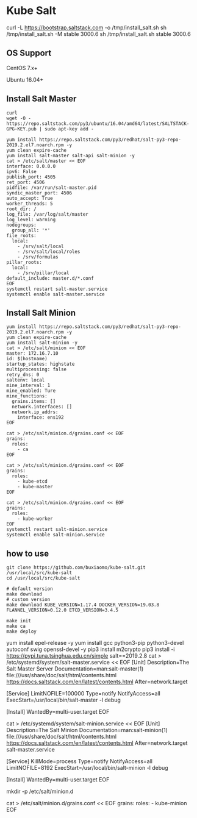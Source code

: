 # Kube Salt
<!-- [config/images] Pulled 
k8s.gcr.io/kube-apiserver:v1.17.4
[config/images] Pulled k8s.gcr.io/kube-controller-manager:v1.17.4
[config/images] Pulled k8s.gcr.io/kube-scheduler:v1.17.4
[config/images] Pulled k8s.gcr.io/kube-proxy:v1.17.4
[config/images] Pulled k8s.gcr.io/pause:3.1
[config/images] Pulled k8s.gcr.io/etcd:3.4.3-0
[config/images] Pulled k8s.gcr.io/coredns:1.6.5 
-->

curl -L https://bootstrap.saltstack.com -o /tmp/install_salt.sh
sh /tmp/install_salt.sh -M stable 3000.6
sh /tmp/install_salt.sh stable 3000.6

## OS Support
CentOS 7.x+

Ubuntu 16.04+
## Install Salt Master
```
curl 
wget -O - https://repo.saltstack.com/py3/ubuntu/16.04/amd64/latest/SALTSTACK-GPG-KEY.pub | sudo apt-key add -

yum install https://repo.saltstack.com/py3/redhat/salt-py3-repo-2019.2.el7.noarch.rpm -y
yum clean expire-cache
yum install salt-master salt-api salt-minion -y
cat > /etc/salt/master << EOF
interface: 0.0.0.0
ipv6: False
publish_port: 4505
ret_port: 4506
pidfile: /var/run/salt-master.pid
syndic_master_port: 4506
auto_accept: True
worker_threads: 5
root_dir: /
log_file: /var/log/salt/master
log_level: warning
nodegroups:
  group_all: '*'
file_roots:
  local:
    - /srv/salt/local
    - /srv/salt/local/roles
    - /srv/formulas
pillar_roots:
  local:
    - /srv/pillar/local
default_include: master.d/*.conf
EOF
systemctl restart salt-master.service
systemctl enable salt-master.service
```

## Install Salt Minion
```
yum install https://repo.saltstack.com/py3/redhat/salt-py3-repo-2019.2.el7.noarch.rpm -y
yum clean expire-cache
yum install salt-minion -y
cat > /etc/salt/minion << EOF
master: 172.16.7.10
id: $(hostname)
startup_states: highstate
multiprocessing: false
retry_dns: 0
saltenv: local
mine_interval: 1
mine_enabled: Ture
mine_functions:
  grains.items: []
  network.interfaces: []
  network.ip_addrs:
    interface: ens192
EOF

cat > /etc/salt/minion.d/grains.conf << EOF
grains:
  roles:
    - ca
EOF

cat > /etc/salt/minion.d/grains.conf << EOF
grains:
  roles:
    - kube-etcd
    - kube-master
EOF

cat > /etc/salt/minion.d/grains.conf << EOF
grains:
  roles:
    - kube-worker
EOF
systemctl restart salt-minion.service
systemctl enable salt-minion.service
```


## how to use
```
git clone https://github.com/buxiaomo/kube-salt.git /usr/local/src/kube-salt
cd /usr/local/src/kube-salt

# default version
make download
# custom version
make download KUBE_VERSION=1.17.4 DOCKER_VERSION=19.03.8 FLANNEL_VERSION=0.12.0 ETCD_VERSION=3.4.5

make init
make ca
make deploy
```

yum install epel-release -y
yum install gcc python3-pip python3-devel autoconf swig openssl-devel -y
pip3 install m2crypto
pip3 install -i https://pypi.tuna.tsinghua.edu.cn/simple salt==2019.2.8
cat > /etc/systemd/system/salt-master.service << EOF
[Unit]
Description=The Salt Master Server
Documentation=man:salt-master(1) file:///usr/share/doc/salt/html/contents.html https://docs.saltstack.com/en/latest/contents.html
After=network.target

[Service]
LimitNOFILE=100000
Type=notify
NotifyAccess=all
ExecStart=/usr/local/bin/salt-master -l debug

[Install]
WantedBy=multi-user.target
EOF

cat > /etc/systemd/system/salt-minion.service << EOF
[Unit]
Description=The Salt Minion
Documentation=man:salt-minion(1) file:///usr/share/doc/salt/html/contents.html https://docs.saltstack.com/en/latest/contents.html
After=network.target salt-master.service

[Service]
KillMode=process
Type=notify
NotifyAccess=all
LimitNOFILE=8192
ExecStart=/usr/local/bin/salt-minion -l debug

[Install]
WantedBy=multi-user.target
EOF

mkdir -p /etc/salt/minion.d

cat > /etc/salt/minion.d/grains.conf << EOF
grains:
  roles:
    - kube-minion
EOF
